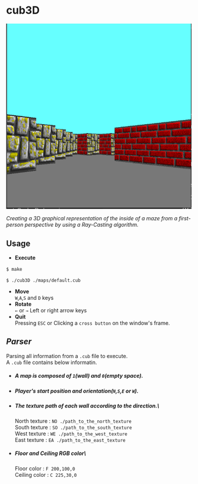 # cub3D
<img src="content/screenshot.png" alt="cub3D" width="500"/>

*Creating a 3D graphical representation of the inside of a maze from a first-person perspective by using a Ray-Casting algorithm.*

## Usage
- **Execute**
```
$ make
```
```
$ ./cub3D ./maps/default.cub
```
- **Move** \
`W`,`A`,`S` and `D` keys
- **Rotate** \
`←` or `→` Left or right arrow keys
- **Quit** \
Pressing `ESC` or Clicking a `cross button` on the window's frame.

## *Parser*
Parsing all information from a `.cub` file to execute.\
A `.cub` file contains below informatin.
  - ##### A map is composed of `1`(wall) and `0`(empty space).
  - ##### Player's start position and orientation(`N`,`S`,`E` or `W`).
  - ##### The texture path of each wall according to the direction.\
    North texture : `NO ./path_to_the_north_texture`\
    South texture : `SO ./path_to_the_south_texture`\
    West texture  : `WE ./path_to_the_west_texture`\
    East texture  : `EA ./path_to_the_east_texture`
  - ##### Floor and Ceiling RGB color\
    Floor color : `F 200,100,0`\
    Ceiling color : `C 225,30,0`
